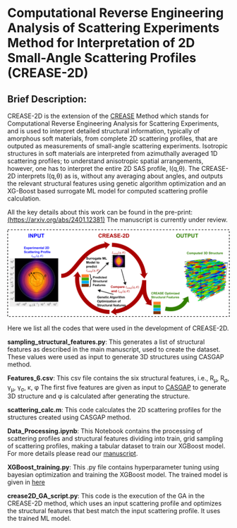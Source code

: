 # Computational Reverse Engineering Analysis of Scattering Experiments Method for Interpretation of 2D Small-Angle Scattering Profiles (CREASE-2D)

## Brief Description:
CREASE-2D is the extension of the [CREASE](https://github.com/arthijayaraman-lab/crease_ga) Method which stands for Computational Reverse Engineering Analysis for Scattering Experiments, and is used to interpret detailed structural information, typically of amorphous soft materials, from complete 2D scattering profiles, that are outputed as measurements of small-angle scattering experiments. Isotropic structures in soft materials are interpreted from azimuthally averaged 1D scattering profiles; to understand anisotropic spatial arrangements, however, one has to interpret the entire 2D SAS profile, I(q,θ). The CREASE-2D interprets I(q,θ) as is, without any averaging about angles, and outputs the relevant structural features using genetic algorithm optimization and an XG-Boost based surrogate ML model for computed scattering profile calculation.

All the key details about this work can be found in the pre-print: [(https://arxiv.org/abs/2401.12381)](https://arxiv.org/abs/2401.12381)
The manuscript is currently under review.

![CREASE-2D](https://github.com/arthijayaraman-lab/CREASE-2D/blob/main/TOC.png)

Here we list all the codes that were used in the development of CREASE-2D.

__sampling_structural_features.py__: This generates a list of structural features as described in the main manuscript, used to create the dataset. These values were used as input to generate 3D structures using CASGAP method.

__Features_6.csv__: This csv file contains the six structural features, i.e., R<sub>μ</sub>, R<sub>σ</sub>, γ<sub>μ</sub>, γ<sub>σ</sub>, κ, φ The first five features are given as input to [CASGAP](https://github.com/arthijayaraman-lab/casgap) to generate 3D structure and φ is calculated after generating the structure.

__scattering_calc.m__: This code calculates the 2D scattering profiles for the structures created using CASGAP method.

__Data_Processing.ipynb__: This Notebook contains the processing of scattering profiles and structural features dividing into train, grid sampling of scattering profiles, making a tabular dataset to train our XGBoost model. For more details please read our [manuscript](https://arxiv.org/abs/2401.12381).

__XGBoost_training.py__: This .py file contains hyperparameter tuning using bayesian optimization and training the XGBoost model. The trained model is given in [here](https://github.com/arthijayaraman-lab/CREASE-2D/blob/main/XGBoost%20Model.zip)

__crease2D_GA_script.py__: This code is the execution of the GA in the CREASE-2D method, which uses an input scattering profile and optimizes the structural features that best match the input scattering profile. It uses the trained ML model.
